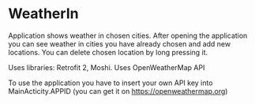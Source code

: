 # WeatherIn
Application shows weather in chosen cities. After opening the application you can see weather in cities you have already chosen and add new locations. 
You can delete chosen location by long pressing it.

Uses libraries: Retrofit 2, Moshi.
Uses OpenWeatherMap API

To use the application you have to insert your own API key into MainActicity.APPID (you can get it on https://openweathermap.org)
